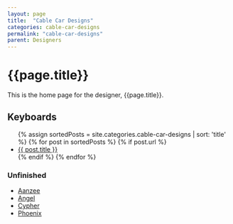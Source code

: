 ```yaml
---
layout: page
title:  "Cable Car Designs"
categories: cable-car-designs
permalink: "cable-car-designs"
parent: Designers
---
```

# {{page.title}}

This is the home page for the designer, {{page.title}}.

## Keyboards

<ul>
  {% assign sortedPosts = site.categories.cable-car-designs | sort: 'title' %}
    {% for post in sortedPosts %}
      {% if post.url %}
        <li><a href="{{ post.url }}">{{ post.title }}</a></li>
      {% endif %}
    {% endfor %}
</ul>

### Unfinished

- [Aanzee](/cable-car-designs/aanzee)
- [Angel](/cable-car-designs/angel)
- [Cypher](/cable-car-designs/cypher)
- [Phoenix](/cable-car-designs/phoenix)
